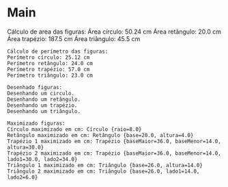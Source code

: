 # Main

<p>
    Cálculo de area das figuras:
    Área círculo: 50.24 cm
    Área retângulo: 20.0 cm
    Área trapézio: 187.5 cm
    Área triângulo: 45.5 cm
    
    Cálculo de perímetro das figuras:
    Perímetro círculo: 25.12 cm
    Perímetro retângulo: 24.0 cm
    Perímetro trapézio: 57.0 cm
    Perímetro triângulo: 23.0 cm
    
    Desenhado figuras:
    Desenhando um circulo.
    Desenhando um retângulo.
    Desenhando um trapézio.
    Desenhando um triângulo.
    
    Maximizado figuras:
    Círculo maximizado em cm: Círculo {raio=8.0}
    Retângulo maximizado em cm: Retângulo {base=20.0, altura=4.0}
    Trapézio 1 maximizado em cm: Trapézio {baseMaior=36.0, baseMenor=14.0, altura=30.0}
    Trapézio 2 maximizado em cm: Trapézio {baseMaior=36.0, baseMenor=14.0, lado1=30.0, lado2=34.0}
    Triângulo 1 maximizado em cm: Triângulo {base=26.0, altura=14.0}
    Triângulo 2 maximizado em cm: Triângulo {base=26.0, lado1=14.0, lado2=6.0}  
</p>
